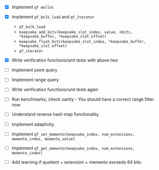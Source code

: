 - [X] Implement `qf malloc`
- [X] Implement `qf_bulk_load` and `qf_iterator`
   - `qf_bulk_load`
    - `keepsake_add_bits(keepsake_slot_index, value, nbits, *keepsake_buffer, *keepsake_slot_offset)`
    - `keepsake_flush_bits(keepsake_slot_index, *keepsake_buffer, *keepsake_slot_offset)`
  - `qf_iterator`
- [X] Write verification functions/unit tests with above two
- [ ] Implement point query 
- [ ] Implement range query
- [ ] Write verification functions/unit tests again
- [ ] Run benchmarks, check sanity - You should have a correct range filter now
- [ ] Understand reverse hash map functionality 
- [ ] Implement adaptivity.
- [ ] Implement `qf_set_memento(keepsake_index, num_extensions, memento_index, memento_value)`
- [ ] Implement `qf_get_memento(keepsake_index, num_extensions, memento_index)`

- [ ] Add warning if quotient + extension + memento exceeds 64 bits.
